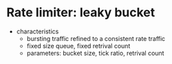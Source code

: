 # Rate limiter: leaky bucket

* characteristics
  - bursting traffic refined to a consistent rate traffic
  - fixed size queue, fixed retrival count
  - parameters: bucket size, tick ratio, retrival count
